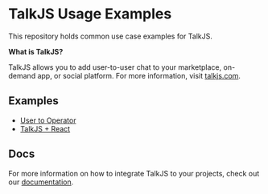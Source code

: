 # TalkJS Usage Examples

This repository holds common use case examples for TalkJS. 

**What is TalkJS?**

TalkJS allows you to add user-to-user chat to your marketplace, on-demand app, or social platform. For more information, visit [talkjs.com](https://talkjs.com/?ref=jssdk-npm-readme).

## Examples

- [User to Operator](./user-to-operator)
- [TalkJS + React](./react)

## Docs

For more information on how to integrate TalkJS to your projects, check out our [documentation](https://talkjs.com/docs/?ref=gh-example-readme).
